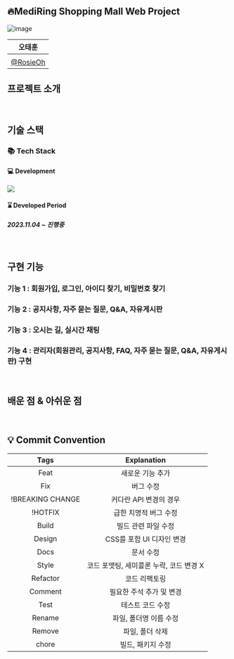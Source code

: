  ## 🔥MediRing Shopping Mall Web Project

<p align="center">

![image](https://github.com/RosieOh/MediRing/assets/104690434/5ba5f054-fe33-4980-ab5e-0f4d05fedf16)
</p>

|      오태훈                            |                                                       
|:--------------------------------------:|
|                                        | 
| [@RosieOh](https://github.com/rosieoh) |


## 프로젝트 소개

[//]: # (<p align="justify">)

[//]: # (프로젝트 개요/동기)

[//]: # (</p>)

[//]: # ()
[//]: # (<p align="center">)

[//]: # (GIF Images)

[//]: # (</p>)

<br>

## 기술 스택

### 📚 Tech Stack 
#### 💻 Development
<img src="https://skillicons.dev/icons?i=java,spring,mysql,javascript,jquery& perline="/>

#### ⌛ Developed Period
##### 2023.11.04 ~ 진행중


<br>

## 구현 기능

### 기능 1 : 회원가입, 로그인, 아이디 찾기, 비밀번호 찾기

### 기능 2 : 공지사항, 자주 묻는 질문, Q&A, 자유게시판

### 기능 3 : 오시는 길, 실시간 채팅

### 기능 4 : 관리자(회원관리, 공지사항, FAQ, 자주 묻는 질문, Q&A, 자유게시판) 구현

<br>

## 배운 점 & 아쉬운 점

<p align="justify">

</p>

<br>

<!--
[js]: /images/stack/javascript.svg
[ts]: /images/stack/typescript.svg
[react]: /images/stack/react.svg
[node]: /images/stack/node.svg
-->

## 💡 Commit Convention

|       Tags       |               Explanation               |
| :--------------: | :-------------------------------------: |
|       Feat       |            새로운 기능 추가             |
|       Fix        |                버그 수정                |
| !BREAKING CHANGE |         커다란 API 변경의 경우          |
|     !HOTFIX      |          급한 치명적 버그 수정          |
|      Build       |           빌드 관련 파일 수정           |
|      Design      |        CSS를 포함 UI 디자인 변경        |
|       Docs       |                문서 수정                |
|      Style       | 코드 포맷팅, 세미콜론 누락, 코드 변경 X |
|     Refactor     |              코드 리팩토링              |
|     Comment      |        필요한 주석 추가 및 변경         |
|       Test       |            테스트 코드 수정             |
|      Rename      |         파일, 폴더명 이름 수정          |
|      Remove      |             파일, 폴더 삭제             |
|      chore       |            빌드, 패키지 수정            |
